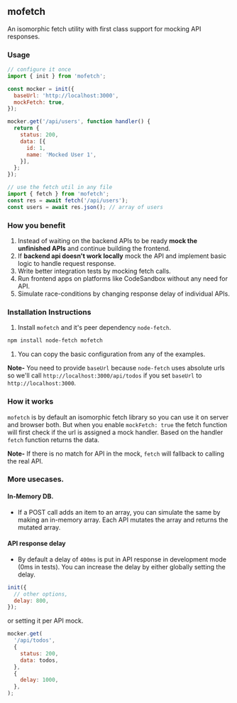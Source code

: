 ## mofetch

An isomorphic fetch utility with first class support for mocking API responses.

### Usage
```js
// configure it once
import { init } from 'mofetch';

const mocker = init({
  baseUrl: 'http://localhost:3000',
  mockFetch: true,
});

mocker.get('/api/users', function handler() {
  return {
    status: 200,
    data: [{
      id: 1,
      name: 'Mocked User 1',
    }],
  };
});

// use the fetch util in any file
import { fetch } from 'mofetch';
const res = await fetch('/api/users');
const users = await res.json(); // array of users
```

### How you benefit
1. Instead of waiting on the backend APIs to be ready **mock the unfinished APIs** and continue building the frontend.
1. If **backend api doesn't work locally** mock the API and implement basic logic to handle request response.
1. Write better integration tests by mocking fetch calls.
1. Run frontend apps on platforms like CodeSandbox without any need for API.
1. Simulate race-conditions by changing response delay of individual APIs.

### Installation Instructions
1. Install `mofetch` and it's peer dependency `node-fetch`.

```sh
npm install node-fetch mofetch
```

1. You can copy the basic configuration from any of the examples.

**Note-** You need to provide `baseUrl` because `node-fetch` uses absolute urls so we'll call `http://localhost:3000/api/todos` if you set `baseUrl` to `http://localhost:3000`.

### How it works

`mofetch` is by default an isomorphic fetch library so you can use it on server and browser both. But when you enable `mockFetch: true` the fetch function will first check if the url is assigned a mock handler. Based on the handler `fetch` function returns the data.

**Note-** If there is no match for API in the mock, `fetch` will fallback to calling the real API.

### More usecases.

#### In-Memory DB.
* If a POST call adds an item to an array, you can simulate the same by making an in-memory array. Each API mutates the array and returns the mutated array.

#### API response delay
* By default a delay of `400ms` is put in API response in development mode (0ms in tests). You can increase the delay by either globally setting the delay.

```js
init({
  // other options,
  delay: 800,
});
```

or setting it per API mock.

```js
mocker.get(
  '/api/todos',
  {
    status: 200,
    data: todos,
  },
  {
    delay: 1000,
  },
);
```
